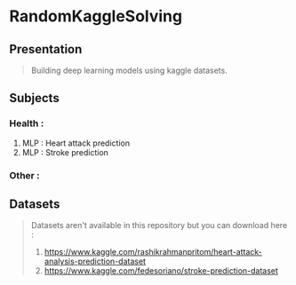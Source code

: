 # RandomKaggleSolving

## Presentation

>Building deep learning models using kaggle datasets.

## Subjects

### Health :

1. MLP : Heart attack prediction
2. MLP : Stroke prediction

### Other :

## Datasets

>Datasets aren't available in this repository but you can download here :
>1. https://www.kaggle.com/rashikrahmanpritom/heart-attack-analysis-prediction-dataset
>2. https://www.kaggle.com/fedesoriano/stroke-prediction-dataset
